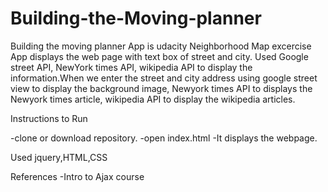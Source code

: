 # Building-the-Moving-planner

Building the moving planner App is udacity Neighborhood Map excercise App displays the web page with text box of street and city. Used
Google street API, NewYork times API, wikipedia API to display the information.When we enter the street and city address using google street
view to display the background image, Newyork times API to displays the Newyork times article, wikipedia API to display the wikipedia articles.

Instructions to Run

-clone or download repository.
-open index.html
-It displays the webpage.

Used jquery,HTML,CSS

References
-Intro to Ajax course
